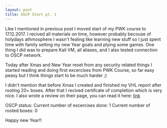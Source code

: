 ```yaml
---
layout: post
title: OSCP Start pt. 1
---
```


Like I mentioned in previous post I moved start of my PWK course to 17.12.2017. I recived all materials on time, however probably becouse of holydays athmosphere I wasn't fealing like learning new stuff so I just spent time with family setting my new Year goals and plying some games. One thing I did was to prepare Kali VM, all aliases, and I also tested connection to OSCP network.

Today after Xmas and New Year reset from any security related things I started reading and doing first excercises from PWK Course, so far easy peasy but I think things start to be much harder ;)

I didn't mention that before Xmas I created and finished my VHL report after rooting 20+ boxes. After that I recived certifcate of completion which is very nice. I also wrote a review on their page, you can read it here: [link](https://www.virtualhackinglabs.com/reviews/)

OSCP status:
Current number of excercises done: 1
Current number of rooted boxes: 0

Happy new Year!!
